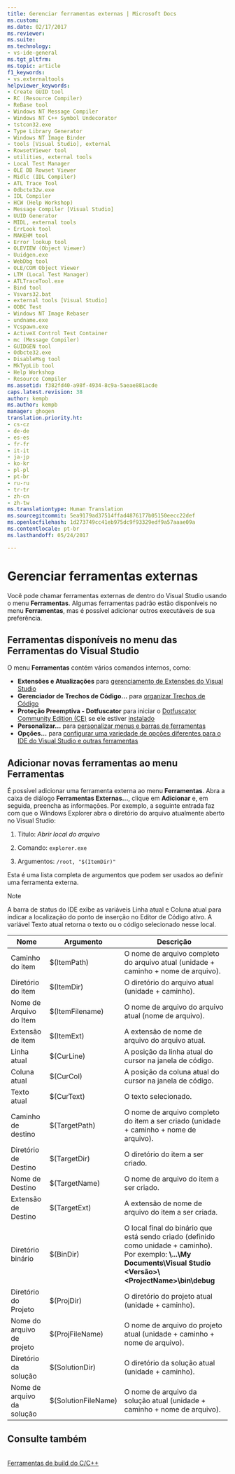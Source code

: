 ```yaml
---
title: Gerenciar ferramentas externas | Microsoft Docs
ms.custom: 
ms.date: 02/17/2017
ms.reviewer: 
ms.suite: 
ms.technology:
- vs-ide-general
ms.tgt_pltfrm: 
ms.topic: article
f1_keywords:
- vs.externaltools
helpviewer_keywords:
- Create GUID tool
- RC (Resource Compiler)
- ReBase tool
- Windows NT Message Compiler
- Windows NT C++ Symbol Undecorator
- tstcon32.exe
- Type Library Generator
- Windows NT Image Binder
- tools [Visual Studio], external
- RowsetViewer tool
- utilities, external tools
- Local Test Manager
- OLE DB Rowset Viewer
- Midlc (IDL Compiler)
- ATL Trace Tool
- Odbcte32w.exe
- IDL Compiler
- HCW (Help Workshop)
- Message Compiler [Visual Studio]
- UUID Generator
- MIDL, external tools
- ErrLook tool
- MAKEHM tool
- Error lookup tool
- OLEVIEW (Object Viewer)
- Uuidgen.exe
- WebDbg tool
- OLE/COM Object Viewer
- LTM (Local Test Manager)
- ATLTraceTool.exe
- Bind tool
- Vsvars32.bat
- external tools [Visual Studio]
- ODBC Test
- Windows NT Image Rebaser
- undname.exe
- Vcspawn.exe
- ActiveX Control Test Container
- mc (Message Compiler)
- GUIDGEN tool
- Odbcte32.exe
- DisableMsg tool
- MkTypLib tool
- Help Workshop
- Resource Compiler
ms.assetid: f382fd40-a98f-4934-8c9a-5aeae881acde
caps.latest.revision: 38
author: kempb
ms.author: kempb
manager: ghogen
translation.priority.ht:
- cs-cz
- de-de
- es-es
- fr-fr
- it-it
- ja-jp
- ko-kr
- pl-pl
- pt-br
- ru-ru
- tr-tr
- zh-cn
- zh-tw
ms.translationtype: Human Translation
ms.sourcegitcommit: 5ea9179ad37514ffad4876177b05150eecc22def
ms.openlocfilehash: 1d273749cc41eb975dc9f93329edf9a57aaae09a
ms.contentlocale: pt-br
ms.lasthandoff: 05/24/2017

---
```

# Gerenciar ferramentas externas
<a id="manage-external-tools" class="xliff"></a>
Você pode chamar ferramentas externas de dentro do Visual Studio usando o menu **Ferramentas**. Algumas ferramentas padrão estão disponíveis no menu **Ferramentas**, mas é possível adicionar outros executáveis de sua preferência.  

## Ferramentas disponíveis no menu das Ferramentas do Visual Studio
<a id="tools-available-on-the-visual-studio-tools-menu" class="xliff"></a>
 O menu **Ferramentas** contém vários comandos internos, como:

*  **Extensões e Atualizações** para [gerenciamento de Extensões do Visual Studio](finding-and-using-visual-studio-extensions.md)
*  **Gerenciador de Trechos de Código...** para [organizar Trechos de Código](code-snippets.md#code-snippet-manager)
*  **Proteção Preemptiva - Dotfuscator** para iniciar o [Dotfuscator Community Edition (CE)](dotfuscator/index.md) se ele estiver [instalado](dotfuscator/install.md)
*  **Personalizar...** para [personalizar menus e barras de ferramentas](how-to-customize-menus-and-toolbars-in-visual-studio.md)
*  **Opções...** para [configurar uma variedade de opções diferentes para o IDE do Visual Studio e outras ferramentas](reference/options-dialog-box-visual-studio.md)

## Adicionar novas ferramentas ao menu Ferramentas
<a id="add-new-tools-to-the-tools-menu" class="xliff"></a> 
 É possível adicionar uma ferramenta externa ao menu **Ferramentas**. Abra a caixa de diálogo **Ferramentas Externas...**, clique em **Adicionar** e, em seguida, preencha as informações. Por exemplo, a seguinte entrada faz com que o Windows Explorer abra o diretório do arquivo atualmente aberto no Visual Studio:  
  
1.  Título: *Abrir local do arquivo*
  
2.  Comando: `explorer.exe`  
  
3.  Argumentos: `/root, "$(ItemDir)"`  
  
 Esta é uma lista completa de argumentos que podem ser usados ao definir uma ferramenta externa.
  
> [!NOTE]
>  A barra de status do IDE exibe as variáveis Linha atual e Coluna atual para indicar a localização do ponto de inserção no Editor de Código ativo. A variável Texto atual retorna o texto ou o código selecionado nesse local.  
  
|Nome|Argumento|Descrição|  
|----------|--------------|-----------------|  
|Caminho do item|$(ItemPath)|O nome de arquivo completo do arquivo atual (unidade + caminho + nome de arquivo).|  
|Diretório do item|$(ItemDir)|O diretório do arquivo atual (unidade + caminho).|  
|Nome de Arquivo do Item|$(ItemFilename)|O nome de arquivo do arquivo atual (nome de arquivo).|  
|Extensão de item|$(ItemExt)|A extensão de nome de arquivo do arquivo atual.|  
|Linha atual|$(CurLine)|A posição da linha atual do cursor na janela de código.|  
|Coluna atual|$(CurCol)|A posição da coluna atual do cursor na janela de código.|  
|Texto atual|$(CurText)|O texto selecionado.|  
|Caminho de destino|$(TargetPath)|O nome de arquivo completo do item a ser criado (unidade + caminho + nome de arquivo).|  
|Diretório de Destino|$(TargetDir)|O diretório do item a ser criado.|  
|Nome de Destino|$(TargetName)|O nome de arquivo do item a ser criado.|  
|Extensão de Destino|$(TargetExt)|A extensão de nome de arquivo do item a ser criada.|  
|Diretório binário|$(BinDir)|O local final do binário que está sendo criado (definido como unidade + caminho). Por exemplo: **\\...\My Documents\Visual Studio \<Versão>\\<ProjectName\>\bin\debug**|  
|Diretório do Projeto|$(ProjDir)|O diretório do projeto atual (unidade + caminho).|  
|Nome do arquivo de projeto|$(ProjFileName)|O nome de arquivo do projeto atual (unidade + caminho + nome de arquivo).|  
|Diretório da solução|$(SolutionDir)|O diretório da solução atual (unidade + caminho).|  
|Nome de arquivo da solução|$(SolutionFileName)|O nome de arquivo da solução atual (unidade + caminho + nome de arquivo).|  

## Consulte também
<a id="see-also" class="xliff"></a>  
 [Ferramentas de build do C/C++](/cpp/build/reference/c-cpp-build-tools)

